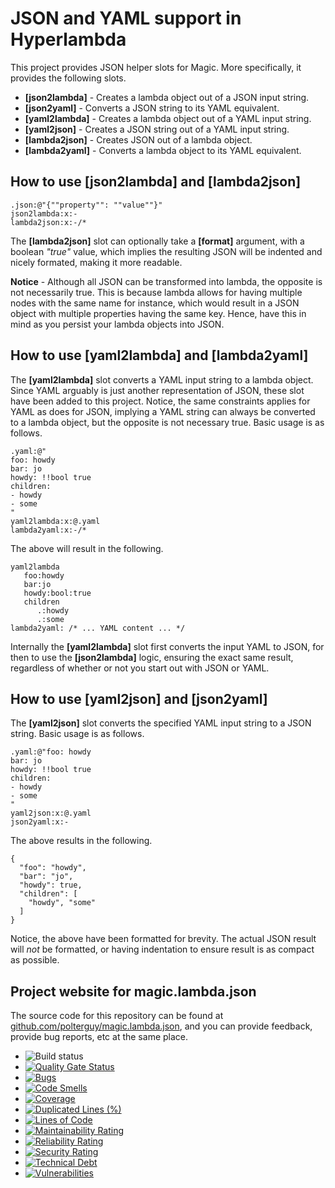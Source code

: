 
# JSON and YAML support in Hyperlambda

This project provides JSON helper slots for Magic. More specifically, it provides the following slots.

* __[json2lambda]__ - Creates a lambda object out of a JSON input string.
* __[json2yaml]__ - Converts a JSON string to its YAML equivalent.
* __[yaml2lambda]__ - Creates a lambda object out of a YAML input string.
* __[yaml2json]__ - Creates a JSON string out of a YAML input string.
* __[lambda2json]__ - Creates JSON out of a lambda object.
* __[lambda2yaml]__ - Converts a lambda object to its YAML equivalent.

## How to use [json2lambda] and [lambda2json]

```
.json:@"{""property"": ""value""}"
json2lambda:x:-
lambda2json:x:-/*
```

The **[lambda2json]** slot can optionally take a **[format]** argument, with a boolean _"true"_ value, which implies the
resulting JSON will be indented and nicely formated, making it more readable.

**Notice** - Although all JSON can be transformed into lambda, the opposite is not necessarily true. This is because
lambda allows for having multiple nodes with the same name for instance, which would result in a JSON object with
multiple properties having the same key. Hence, have this in mind as you persist your lambda objects into JSON.

## How to use [yaml2lambda] and [lambda2yaml]

The **[yaml2lambda]** slot converts a YAML input string to a lambda object. Since YAML arguably is just another representation of
JSON, these slot have been added to this project. Notice, the same constraints applies for YAML as does for JSON, implying
a YAML string can always be converted to a lambda object, but the opposite is not necessary true. Basic usage is as follows.

```
.yaml:@"
foo: howdy
bar: jo
howdy: !!bool true
children:
- howdy
- some
"
yaml2lambda:x:@.yaml
lambda2yaml:x:-/*
```

The above will result in the following.

```
yaml2lambda
   foo:howdy
   bar:jo
   howdy:bool:true
   children
      .:howdy
      .:some
lambda2yaml: /* ... YAML content ... */
```

Internally the **[yaml2lambda]** slot first converts the input YAML to JSON, for then to use the **[json2lambda]**
logic, ensuring the exact same result, regardless of whether or not you start out with JSON or YAML.

## How to use [yaml2json] and [json2yaml]

The **[yaml2json]** slot converts the specified YAML input string to a JSON string. Basic usage is as follows.

```
.yaml:@"foo: howdy
bar: jo
howdy: !!bool true
children:
- howdy
- some
"
yaml2json:x:@.yaml
json2yaml:x:-
```

The above results in the following.

```
{
  "foo": "howdy",
  "bar": "jo",
  "howdy": true,
  "children": [
    "howdy", "some"
  ]
}
```

Notice, the above have been formatted for brevity. The actual JSON result will _not_ be formatted, or having indentation to ensure
result is as compact as possible.

## Project website for magic.lambda.json

The source code for this repository can be found at [github.com/polterguy/magic.lambda.json](https://github.com/polterguy/magic.lambda.json), and you can provide feedback, provide bug reports, etc at the same place.

- ![Build status](https://github.com/polterguy/magic.lambda.json/actions/workflows/build.yaml/badge.svg)
- [![Quality Gate Status](https://sonarcloud.io/api/project_badges/measure?project=polterguy_magic.lambda.json&metric=alert_status)](https://sonarcloud.io/dashboard?id=polterguy_magic.lambda.json)
- [![Bugs](https://sonarcloud.io/api/project_badges/measure?project=polterguy_magic.lambda.json&metric=bugs)](https://sonarcloud.io/dashboard?id=polterguy_magic.lambda.json)
- [![Code Smells](https://sonarcloud.io/api/project_badges/measure?project=polterguy_magic.lambda.json&metric=code_smells)](https://sonarcloud.io/dashboard?id=polterguy_magic.lambda.json)
- [![Coverage](https://sonarcloud.io/api/project_badges/measure?project=polterguy_magic.lambda.json&metric=coverage)](https://sonarcloud.io/dashboard?id=polterguy_magic.lambda.json)
- [![Duplicated Lines (%)](https://sonarcloud.io/api/project_badges/measure?project=polterguy_magic.lambda.json&metric=duplicated_lines_density)](https://sonarcloud.io/dashboard?id=polterguy_magic.lambda.json)
- [![Lines of Code](https://sonarcloud.io/api/project_badges/measure?project=polterguy_magic.lambda.json&metric=ncloc)](https://sonarcloud.io/dashboard?id=polterguy_magic.lambda.json)
- [![Maintainability Rating](https://sonarcloud.io/api/project_badges/measure?project=polterguy_magic.lambda.json&metric=sqale_rating)](https://sonarcloud.io/dashboard?id=polterguy_magic.lambda.json)
- [![Reliability Rating](https://sonarcloud.io/api/project_badges/measure?project=polterguy_magic.lambda.json&metric=reliability_rating)](https://sonarcloud.io/dashboard?id=polterguy_magic.lambda.json)
- [![Security Rating](https://sonarcloud.io/api/project_badges/measure?project=polterguy_magic.lambda.json&metric=security_rating)](https://sonarcloud.io/dashboard?id=polterguy_magic.lambda.json)
- [![Technical Debt](https://sonarcloud.io/api/project_badges/measure?project=polterguy_magic.lambda.json&metric=sqale_index)](https://sonarcloud.io/dashboard?id=polterguy_magic.lambda.json)
- [![Vulnerabilities](https://sonarcloud.io/api/project_badges/measure?project=polterguy_magic.lambda.json&metric=vulnerabilities)](https://sonarcloud.io/dashboard?id=polterguy_magic.lambda.json)
